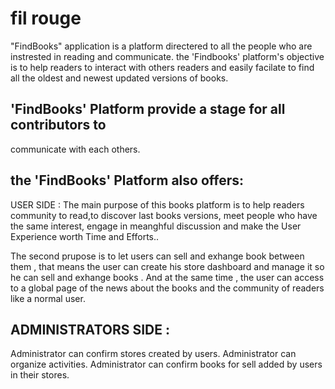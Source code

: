 # fil rouge
"FindBooks" application is a platform directered to all the people who are instrested in reading and communicate.
the 'Findbooks' platform's objective is to help readers 
to interact with others readers and easily
facilate to find all the oldest and newest updated versions of books.

## 'FindBooks' Platform provide a stage for all contributors to 
communicate with each others.

## the 'FindBooks' Platform also offers:
USER SIDE :
The main purpose of this books platform is to help readers community to read,to discover last books versions, meet people who have the same interest, engage in meanghful discussion and make the User Experience worth Time and Efforts..

The second prupose is to let users can sell and exhange book between them , that means the user can create his store dashboard and manage it so he can sell and exhange books . And at the same time , the user can access to a global page of the news about the books and the community of readers like a normal user.

## ADMINISTRATORS SIDE :
Administrator can confirm stores created by users.
Administrator can organize activities.
Administrator can confirm books for sell added by users in their stores.
